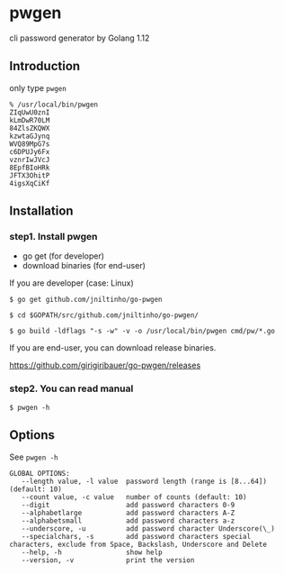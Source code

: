 # pwgen

cli password generator by Golang 1.12

## Introduction

only type `pwgen`

	% /usr/local/bin/pwgen
	ZIqUwU0znI
	kLmDwR70LM
	84ZlsZKQWX
	kzwtaGJynq
	WVQ89MpG7s
	c6DPUJy6Fx
	vznrIwJVcJ
	8EpfBIoHRk
	JFTX3OhitP
	4igsXqCiKf

## Installation

### step1. Install pwgen

* go get (for developer)
* download binaries (for end-user)

If you are developer (case: Linux)

	$ go get github.com/jniltinho/go-pwgen

	$ cd $GOPATH/src/github.com/jniltinho/go-pwgen/

	$ go build -ldflags "-s -w" -v -o /usr/local/bin/pwgen cmd/pw/*.go
	

If you are end-user, you can download release binaries.

<https://github.com/girigiribauer/go-pwgen/releases>

### step2. You can read manual

	$ pwgen -h


## Options

See `pwgen -h`

    GLOBAL OPTIONS:
       --length value, -l value  password length (range is [8...64]) (default: 10)
       --count value, -c value   number of counts (default: 10)
       --digit                   add password characters 0-9
       --alphabetlarge           add password characters A-Z
       --alphabetsmall           add password characters a-z
       --underscore, -u          add password character Underscore(\_)
       --specialchars, -s        add password characters special characters, exclude from Space, Backslash, Underscore and Delete
       --help, -h                show help
       --version, -v             print the version
